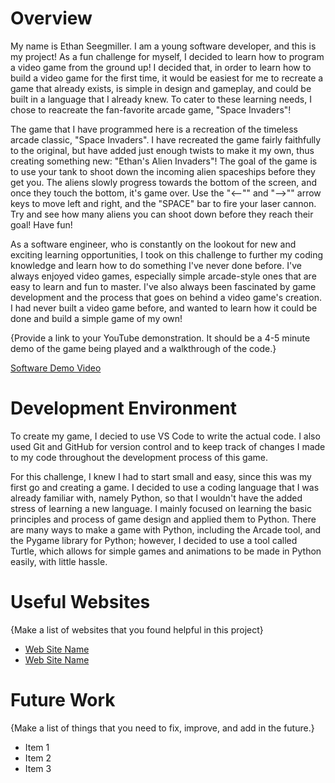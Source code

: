 # Overview

My name is Ethan Seegmiller. I am a young software developer, and this is my project! As a fun challenge for myself, I decided to learn how to program a video game from the ground up! I decided that, in order to learn how to build a video game for the first time, it would be easiest for me to recreate a game that already exists, is simple in design and gameplay, and could be built in a language that I already knew. To cater to these learning needs, I chose to reacreate the fan-favorite arcade game, "Space Invaders"!

The game that I have programmed here is a recreation of the timeless arcade classic, "Space Invaders". I have recreated the game fairly faithfully to the original, but have added just enough twists to make it my own, thus creating something new: "Ethan's Alien Invaders"! The goal of the game is to use your tank to shoot down the incoming alien spaceships before they get you. The aliens slowly progress towards the bottom of the screen, and once they touch the bottom, it's game over. Use the "<--"" and "-->"" arrow keys to move left and right, and the "SPACE" bar to fire your laser cannon. Try and see how many aliens you can shoot down before they reach their goal! Have fun! 

As a software engineer, who is constantly on the lookout for new and exciting learning opportunities, I took on this challenge to further my coding knowledge and learn how to do something I've never done before. I've always enjoyed video games, especially simple arcade-style ones that are easy to learn and fun to master. I've also always been fascinated by game development and the process that goes on behind a video game's creation. I had never built a video game before, and wanted to learn how it could be done and build a simple game of my own!

{Provide a link to your YouTube demonstration.  It should be a 4-5 minute demo of the game being played and a walkthrough of the code.}

[Software Demo Video](http://youtube.link.goes.here)

# Development Environment

To create my game, I decied to use VS Code to write the actual code. I also used Git and GitHub for version control and to keep track of changes I made to my code throughout the development process of this game.

For this challenge, I knew I had to start small and easy, since this was my first go and creating a game. I decided to use a coding language that I was already familiar with, namely Python, so that I wouldn't have the added stress of learning a new language. I mainly focused on learning the basic principles and process of game design and applied them to Python. There are many ways to make a game with Python, including the Arcade tool, and the Pygame library for Python; however, I decided to use a tool called Turtle, which allows for simple games and animations to be made in Python easily, with little hassle.

# Useful Websites

{Make a list of websites that you found helpful in this project}
* [Web Site Name](http://url.link.goes.here)
* [Web Site Name](http://url.link.goes.here)

# Future Work

{Make a list of things that you need to fix, improve, and add in the future.}
* Item 1
* Item 2
* Item 3